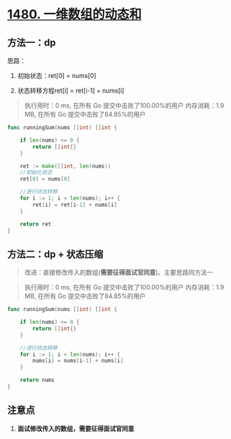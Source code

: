 # [1480. 一维数组的动态和](https://leetcode-cn.com/problems/running-sum-of-1d-array/)

## 方法一：dp

思路：

1. 初始状态：ret[0] = nums[0]

2. 状态转移方程ret[i] = ret[i-1] + nums[i]


> 执行用时：0 ms, 在所有 Go 提交中击败了100.00%的用户
> 		内存消耗：1.9 MB, 在所有 Go 提交中击败了84.85%的用户

```go
func runningSum(nums []int) []int {

	if len(nums) <= 0 {
		return []int{}
	}

	ret := make([]int, len(nums))
	//初始化状态
	ret[0] = nums[0]

	//进行状态转移
	for i := 1; i < len(nums); i++ {
		ret[i] = ret[i-1] + nums[i]
	}

	return ret
}
```



## 方法二：dp + 状态压缩

> 改进：直接修改传入的数组(**需要征得面试官同意**)。主要思路同方法一

> 执行用时：0 ms, 在所有 Go 提交中击败了100.00%的用户
> 		内存消耗：1.9 MB, 在所有 Go 提交中击败了84.85%的用户



```go
func runningSum(nums []int) []int {

	if len(nums) <= 0 {
		return []int{}
	}

	//进行状态转移
	for i := 1; i < len(nums); i++ {
		nums[i] = nums[i-1] + nums[i]
	}

	return nums
}
```





## 注意点

1. **面试修改传入的数组，需要征得面试官同意**